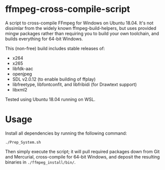 # ffmpeg-cross-compile-script

A script to cross-compile FFmpeg for Windows on Ubuntu 18.04. It's not dissimlar from the widely known ffmpeg-build-helpers, but uses provided mingw packages rather than requiring you to build your own toolchain, and builds everything for 64-bit Windows.

This (non-free) build includes stable releases of:

* x264
* x265
* libfdk-aac
* openjpeg
* SDL v2.0.12 (to enable building of ffplay)
* libfreetype, libfontconfit, and libfribidi (for Drawtext support)
* libxml2

Tested using Ubuntu 18.04 running on WSL.

# Usage

Install all dependencies by running the following command:

`./Prep_System.sh`

Then simply execute the script; it will pull required packages down from Git and Mercurial, cross-compile for 64-bit Windows, and deposit the resulting binaries in `./ffmpeg_install/bin/`.
